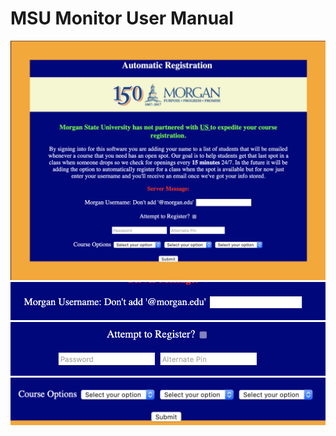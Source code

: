 # MSU Monitor User Manual 
<img src="images/UI.png">
<img src="images/uname.png">
<img src="images/register.png">
<img src="images/select.png">